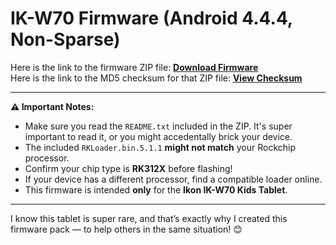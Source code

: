 # IK-W70 Firmware (Android 4.4.4, Non-Sparse)

Here is the link to the firmware ZIP file: **[Download Firmware](https://your-upload-link-here)**  
Here is the link to the MD5 checksum for that ZIP file: **[View Checksum](https://docs.google.com/document/d/1ot4JX1GOSQ6CmW9UlEryhzCdTXjSQeXy0hRgNA6EJSY/edit?usp=sharing)**  

---

**⚠️ Important Notes:**

- Make sure you read the `README.txt` included in the ZIP. It's super important to read it, or you might accedentally brick your device.
- The included `RKLoader.bin.5.1.1` **might not match** your Rockchip processor.
- Confirm your chip type is **RK312X** before flashing!
- If your device has a different processor, find a compatible loader online.
- This firmware is intended **only** for the **Ikon IK-W70 Kids Tablet**.

---

I know this tablet is super rare, and that’s exactly why I created this firmware pack — to help others in the same situation! 😊
